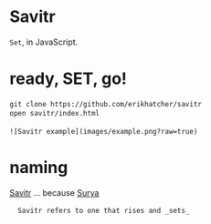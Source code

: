 # Savitr

`Set`, in JavaScript.

# ready, SET, go!

    git clone https://github.com/erikhatcher/savitr
    open savitr/index.html

    ![Savitr example](images/example.png?raw=true)


# naming

[Savitr](https://en.wikipedia.org/wiki/Savitr) ... because [Surya](https://en.wikipedia.org/wiki/Surya#In_Buddhism)

      Savitr refers to one that rises and _sets_
